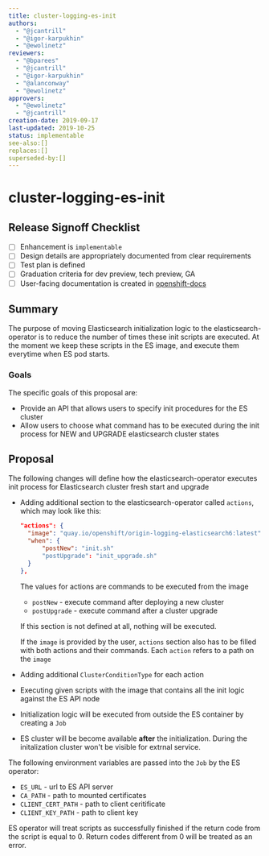 ```yaml
---
title: cluster-logging-es-init
authors:
  - "@jcantrill"
  - "@igor-karpukhin"
  - "@ewolinetz"
reviewers:
  - "@bparees"
  - "@jcantrill"
  - "@igor-karpukhin"
  - "@alanconway"
  - "@ewolinetz"
approvers:
  - "@ewolinetz"
  - "@jcantrill"
creation-date: 2019-09-17
last-updated: 2019-10-25
status: implementable
see-also:[]
replaces:[]
superseded-by:[]
---
```


# cluster-logging-es-init

## Release Signoff Checklist

- [ ] Enhancement is `implementable`
- [ ] Design details are appropriately documented from clear requirements
- [ ] Test plan is defined
- [ ] Graduation criteria for dev preview, tech preview, GA
- [ ] User-facing documentation is created in [openshift-docs](https://github.com/openshift/openshift-docs/)

## Summary

The purpose of moving Elasticsearch initialization logic to the elasticsearch-operator is to reduce the number of times these init scripts are executed.
At the moment we keep these scripts in the ES image, and execute them everytime when ES pod starts. 


### Goals
The specific goals of this proposal are:

* Provide an API that allows users to specify init procedures for the ES cluster
* Allow users to choose what command has to be executed during the init process for NEW and UPGRADE elasticsearch cluster states

## Proposal

The following changes will define how the elasticsearch-operator executes init process for Elasticsearch cluster fresh start and upgrade

* Adding additional section to the elasticsearch-operator called `actions`, which may look like this:

    ```json
    "actions": {
      "image": "quay.io/openshift/origin-logging-elasticsearch6:latest",
      "when": {
          "postNew": "init.sh"
          "postUpgrade": "init_upgrade.sh"
      }
    },
    ```
  The values for actions are commands to be executed from the image
  * `postNew` - execute command after deploying a new cluster 
  * `postUpgrade` - execute command after a cluster upgrade
  
  If this section is not defined at all, nothing will be executed.
  
  If the `image` is provided by the user, `actions` section also has to be filled
  with both actions and their commands. Each `action` refers to a path on the `image`
 
* Adding additional `ClusterConditionType` for each action 
* Executing given scripts with the image that contains all the init logic against the ES API node
* Initialization logic will be executed from outside the ES container by creating a `Job`
* ES cluster will be become available **after** the initialization. During the initalization cluster won't be visible for extrnal service.

The following environment variables are passed into the `Job` by the ES operator:
* `ES_URL` - url to ES API server
* `CA_PATH` - path to mounted certificates
* `CLIENT_CERT_PATH` - path to client ceritificate
* `CLIENT_KEY_PATH` - path to client key

ES operator will treat scripts as successfully finished if the return code from the script is equal to 0. Return codes different from 0 will be treated as an error.

